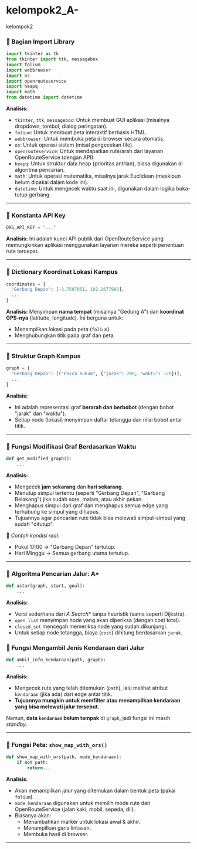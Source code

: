 # kelompok2_A-
kelompok2

### 🔹 Bagian Import Library
```python
import tkinter as tk
from tkinter import ttk, messagebox
import folium
import webbrowser
import os
import openrouteservice
import heapq
import math
from datetime import datetime
```

**Analisis:**
- `tkinter`, `ttk`, `messagebox`: Untuk membuat GUI aplikasi (misalnya dropdown, tombol, dialog peringatan).
- `folium`: Untuk membuat peta interaktif berbasis HTML.
- `webbrowser`: Untuk membuka peta di browser secara otomatis.
- `os`: Untuk operasi sistem (misal pengecekan file).
- `openrouteservice`: Untuk mendapatkan rute/arah dari layanan OpenRouteService (dengan API).
- `heapq`: Untuk struktur data heap (prioritas antrian), biasa digunakan di algoritma pencarian.
- `math`: Untuk operasi matematika, misalnya jarak Euclidean (meskipun belum dipakai dalam kode ini).
- `datetime`: Untuk mengecek waktu saat ini, digunakan dalam logika buka-tutup gerbang.

---

### 🔹 Konstanta API Key
```python
ORS_API_KEY = "..."
```

**Analisis:** Ini adalah kunci API publik dari OpenRouteService yang memungkinkan aplikasi menggunakan layanan mereka seperti penentuan rute tercepat.

---

### 🔹 Dictionary Koordinat Lokasi Kampus
```python
coordinates = {
  "Gerbang Depan": [-3.7597051, 102.2677983],
  ...
}
```

**Analisis:** Menyimpan **nama tempat** (misalnya "Gedung A") dan **koordinat GPS-nya** (latitude, longitude). Ini berguna untuk:
- Menampilkan lokasi pada peta (`folium`).
- Menghubungkan titik pada graf dan peta.

---

### 🔹 Struktur Graph Kampus
```python
graph = {
  "Gerbang Depan": [("Pasca Hukum", {"jarak": 200, "waktu": 120})],
  ...
}
```

**Analisis:**
- Ini adalah representasi graf **berarah dan berbobot** (dengan bobot "jarak" dan "waktu").
- Setiap node (lokasi) menyimpan daftar tetangga dan nilai bobot antar titik.

---

### 🔹 Fungsi Modifikasi Graf Berdasarkan Waktu
```python
def get_modified_graph():
    ...
```

**Analisis:**
- Mengecek **jam sekarang** dan **hari sekarang**.
- Menutup simpul tertentu (seperti "Gerbang Depan", "Gerbang Belakang") jika sudah sore, malam, atau akhir pekan.
- Menghapus simpul dari graf dan menghapus semua edge yang terhubung ke simpul yang dihapus.
- Tujuannya agar pencarian rute tidak bisa melewati simpul-simpul yang sudah "ditutup".

📌 *Contoh kondisi real:*
- Pukul 17:00 → "Gerbang Depan" tertutup.
- Hari Minggu → Semua gerbang utama tertutup.

---

### 🔹 Algoritma Pencarian Jalur: A*
```python
def astar(graph, start, goal):
    ...
```

**Analisis:**
- Versi sederhana dari **A* Search** tanpa heuristik (sama seperti Dijkstra).
- `open_list` menyimpan node yang akan diperiksa (dengan cost total).
- `closed_set` mencegah memeriksa node yang sudah dikunjungi.
- Untuk setiap node tetangga, biaya (`cost`) dihitung berdasarkan `jarak`.

### 🔹 Fungsi Mengambil Jenis Kendaraan dari Jalur
```python
def ambil_info_kendaraan(path, graph):
    ...
```

**Analisis:**
- Mengecek rute yang telah ditemukan (`path`), lalu melihat atribut `kendaraan` (jika ada) dari edge antar titik.
- **Tujuannya mungkin untuk memfilter atau menampilkan kendaraan yang bisa melewati jalur tersebut.**

Namun, **data `kendaraan` belum tampak** di `graph`, jadi fungsi ini masih *standby*.

---

### 🔹 Fungsi Peta: `show_map_with_ors()`
```python
def show_map_with_ors(path, mode_kendaraan):
    if not path:
        return...
```

**Analisis:**
- Akan menampilkan jalur yang ditemukan dalam bentuk peta (pakai `folium`).
- `mode_kendaraan` digunakan untuk memilih mode rute dari OpenRouteService (jalan kaki, mobil, sepeda, dll).
- Biasanya akan:
  - Menambahkan marker untuk lokasi awal & akhir.
  - Menampilkan garis lintasan.
  - Membuka hasil di browser.

---

